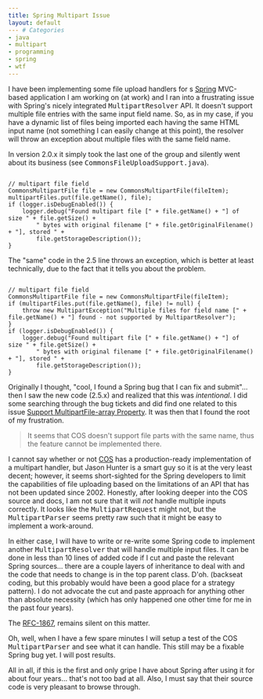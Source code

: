 ```yaml
---
title: Spring Multipart Issue
layout: default
--- # Categories
- java
- multipart
- programming
- spring
- wtf
---
```


I have been implementing some file upload handlers for s <a href="http://springframework.org">Spring</a> MVC-based application I am working on (at work) and I ran into a frustrating issue with Spring's nicely integrated <tt>MultipartResolver</tt> API. It doesn't support multiple file entries with the same input field name. So, as in my case, if you have a dynamic list of files being imported each having the same HTML input name (not something I can easily change at this point), the resolver will throw an exception about multiple files with the same field name.

In version 2.0.x it simply took the last one of the group and silently went about its business (see <tt>CommonsFileUploadSupport.java</tt>).

<code lang="java">
// multipart file field
CommonsMultipartFile file = new CommonsMultipartFile(fileItem);
multipartFiles.put(file.getName(), file);
if (logger.isDebugEnabled()) {
    logger.debug("Found multipart file [" + file.getName() + "] of size " + file.getSize() +
        " bytes with original filename [" + file.getOriginalFilename() + "], stored " +
        file.getStorageDescription());
}</code>

The "same" code in the 2.5 line throws an exception, which is better at least technically, due to the fact that it tells you about the problem.

<code lang="java">
// multipart file field
CommonsMultipartFile file = new CommonsMultipartFile(fileItem);
if (multipartFiles.put(file.getName(), file) != null) {
    throw new MultipartException("Multiple files for field name [" + file.getName() + "] found - not supported by MultipartResolver");
}
if (logger.isDebugEnabled()) {
    logger.debug("Found multipart file [" + file.getName() + "] of size " + file.getSize() +
        " bytes with original filename [" + file.getOriginalFilename() + "], stored " +
        file.getStorageDescription());
}</code>

Originally I thought, "cool, I found a Spring bug that I can fix and submit"... then I saw the new code (2.5.x) and realized that this was <i>intentional</i>. I did some searching through the bug tickets and did find one related to this issue <a href="http://jira.springframework.org/browse/SPR-2784">Support MultipartFile-array Property</a>. It was then that I found the root of my frustration.

<blockquote>It seems that COS doesn't support file parts with the same name, thus the feature cannot be implemented there.</blockquote>

I cannot say whether or not <a href="http://servlets.com/cos/">COS</a> has a production-ready implementation of a multipart handler, but Jason Hunter is a smart guy so it is at the very least decent; however, it seems short-sighted for the Spring developers to limit the capabilities of file uploading based on the limitations of an API that has not been updated since 2002. Honestly, after looking deeper into the COS source and docs, I am not sure that it will <i>not</i> handle multiple inputs correctly. It looks like the <tt>MultipartRequest</tt> might not, but the <tt>MultipartParser</tt> seems pretty raw such that it might be easy to implement a work-around.

In either case, I will have to write or re-write some Spring code to implement another <tt>MultipartResolver</tt> that will handle multiple input files. It can be done in less than 10 lines of added code if I cut and paste the relevant Spring sources... there are a couple layers of inheritance to deal with and the code that needs to change is in the top parent class. D'oh. (backseat coding, but this probably would have been a good place for a strategy pattern). I do not advocate the cut and paste approach for anything other than absolute necessity (which has only happened one other time for me in the past four years).

The <a href="http://www.ietf.org/rfc/rfc1867.txt">RFC-1867</a>, remains silent on this matter.

Oh, well, when I have a few spare minutes I will setup a test of the COS <tt>MultipartParser</tt> and see what it can handle. This still may be a fixable Spring bug yet. I will post results.

All in all, if this is the first and only gripe I have about Spring after using it for about four years... that's not too bad at all. Also, I must say that their source code is very pleasant to browse through.

